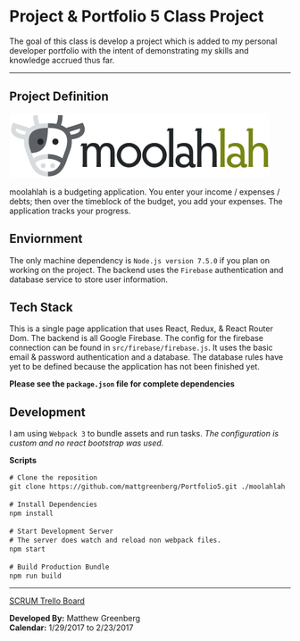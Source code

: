 # Project & Portfolio 5 Class Project

The goal of this class is develop a project which is added to my personal developer portfolio with the intent of demonstrating my skills and knowledge accrued thus far.

___

## Project Definition
![moolahlah logo](./src/img/moolahlah_logo.png)

moolahlah is a budgeting application. You enter your income / expenses / debts; then over the timeblock of the budget, you add your expenses. The application tracks your progress.

## Enviornment

The only machine dependency is `Node.js version 7.5.0` if you plan on working on the project. The backend uses the `Firebase` authentication and database service to store user information.

## Tech Stack

This is a single page application that uses React, Redux, & React Router Dom. The backend is all Google Firebase. The config for the firebase connection can be found in `src/firebase/firebase.js`. It uses the basic email & password authentication and a database. The database rules have yet to be defined because the application has not been finished yet. <br>

__Please see the `package.json` file for complete dependencies__

## Development

I am using `Webpack 3` to bundle assets and run tasks. _The configuration is custom and no react bootstrap was used._<br>

**Scripts**
```
# Clone the reposition
git clone https://github.com/mattgreenberg/Portfolio5.git ./moolahlah

# Install Dependencies
npm install

# Start Development Server
# The server does watch and reload non webpack files.
npm start

# Build Production Bundle
npm run build
```

___

[SCRUM Trello Board](https://trello.com/b/Nx2qUX8o)<br>

**Developed By:** Matthew Greenberg<br>
**Calendar:** 1/29/2017 to 2/23/2017
